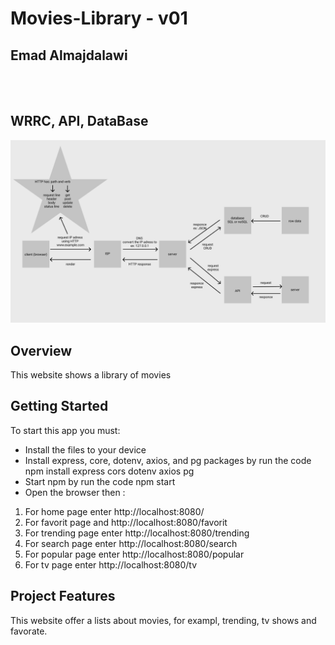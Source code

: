 # Movies-Library - v01

## **Emad Almajdalawi**

<br>

<br>

## WRRC, API, DataBase

![WRRC](images/database.png)

## Overview
This website shows a library of movies

## Getting Started
To start this app you must:
- Install the files to your device
- Install express, core, dotenv, axios, and pg packages by run the code   npm install express cors dotenv axios pg
- Start npm by run the code    npm start
- Open the browser then :
1. For home page enter http://localhost:8080/ 
2. For favorit page and http://localhost:8080/favorit
3. For trending page enter http://localhost:8080/trending
4. For search page enter http://localhost:8080/search
5. For popular page enter http://localhost:8080/popular
6. For tv page enter http://localhost:8080/tv



## Project Features
This website offer a lists about movies, for exampl, trending, tv shows and favorate.
